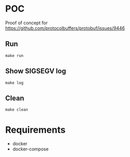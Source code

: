 # POC

Proof of concept for https://github.com/protocolbuffers/protobuf/issues/9446

## Run

`make run`

## Show SIGSEGV log

`make log`

## Clean

`make clean`

# Requirements

- docker
- docker-compose